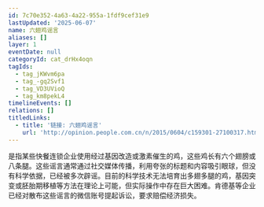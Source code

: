 ```yaml
---
id: 7c70e352-4a63-4a22-955a-1fdf9cef31e9
lastUpdated: '2025-06-07'
name: 六翅鸡谣言
aliases: []
layer: 1
eventDate: null
categoryId: cat_drHx4oqn
tagIds:
  - tag_jKWvm6pa
  - tag_-gq2Svf1
  - tag_VD3UVioQ
  - tag_km8pekL4
timelineEvents: []
relations: []
titledLinks:
  - title: '链接: 六翅鸡谣言'
    url: 'http://opinion.people.com.cn/n/2015/0604/c159301-27100317.html'
---
```

是指某些快餐连锁企业使用经过基因改造或激素催生的鸡，这些鸡长有六个翅膀或八条腿。这些谣言通常通过社交媒体传播，利用夸张的标题和内容吸引眼球，但没有科学依据，已经被多次辟谣。目前的科学技术无法培育出多翅多腿的鸡，基因突变或胚胎期移植等方法在理论上可能，但实际操作中存在巨大困难。肯德基等企业已经对散布这些谣言的微信账号提起诉讼，要求赔偿经济损失。
